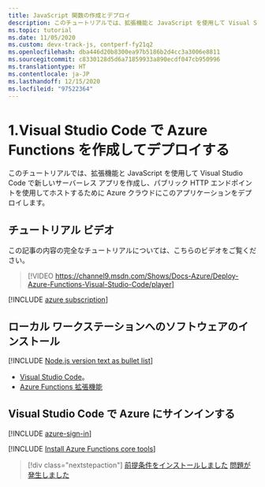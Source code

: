```yaml
---
title: JavaScript 関数の作成とデプロイ
description: このチュートリアルでは、拡張機能と JavaScript を使用して Visual Studio Code で新しいサーバーレス アプリを作成し、パブリック HTTP エンドポイントを使用してホストするために Azure クラウドにこのアプリケーションをデプロイします。
ms.topic: tutorial
ms.date: 11/05/2020
ms.custom: devx-track-js, contperf-fy21q2
ms.openlocfilehash: dba446d20b8300ea97b5186b2d4cc3a3006e8811
ms.sourcegitcommit: c8330128d5d6a71859933a890ecdf047cb950996
ms.translationtype: HT
ms.contentlocale: ja-JP
ms.lasthandoff: 12/15/2020
ms.locfileid: "97522364"
---
```

# <a name="1-create-and-deploy-azure-functions-from-visual-studio-code"></a>1.Visual Studio Code で Azure Functions を作成してデプロイする

このチュートリアルでは、拡張機能と JavaScript を使用して Visual Studio Code で新しいサーバーレス アプリを作成し、パブリック HTTP エンドポイントを使用してホストするために Azure クラウドにこのアプリケーションをデプロイします。

## <a name="walkthrough-video"></a>チュートリアル ビデオ

この記事の内容の完全なチュートリアルについては、こちらのビデオをご覧ください。

> [!VIDEO https://channel9.msdn.com/Shows/Docs-Azure/Deploy-Azure-Functions-Visual-Studio-Code/player]

[!INCLUDE [azure subscription](../includes/environment-subscription-h2.md)]

## <a name="install-software-to-local-workstation"></a>ローカル ワークステーションへのソフトウェアのインストール

[!INCLUDE [Node.js version text as bullet list](../includes/environment-nodejs-bullet-list.md)]
- [Visual Studio Code](https://code.visualstudio.com/)。
- [Azure Functions 拡張機能](https://marketplace.visualstudio.com/items?itemName=ms-azuretools.vscode-azurefunctions)

## <a name="sign-in-to-azure-in-visual-studio-code"></a>Visual Studio Code で Azure にサインインする

[!INCLUDE [azure-sign-in](../includes/azure-sign-in-vscode.md)]

[!INCLUDE [Install Azure Functions core tools](../includes/environment-functions-core-tools.md)]

> [!div class="nextstepaction"]
> [前提条件をインストールしました](tutorial-vscode-serverless-node-create-local.md) [問題が発生しました](https://www.research.net/r/PWZWZ52?tutorial=node-deployment-azurefunctions&step=getting-started)
